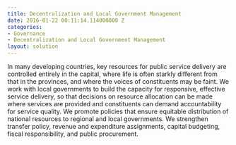 ```yaml
---
title: Decentralization and Local Government Management
date: 2016-01-22 00:11:14.114000000 Z
categories:
- Governance
- Decentralization and Local Government Management
layout: solution
---
```


In many developing countries, key resources for public service delivery are controlled entirely in the capital, where life is often starkly different from that in the provinces, and where the voices of constituents may be faint. We work with local governments to build the capacity for responsive, effective service delivery, so that decisions on resource allocation can be made where services are provided and constituents can demand accountability for service quality. We promote policies that ensure equitable distribution of national resources to regional and local governments. We strengthen transfer policy, revenue and expenditure assignments, capital budgeting, fiscal responsibility, and public procurement.
